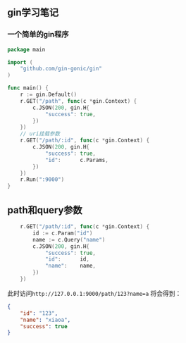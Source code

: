 ## gin学习笔记

### 一个简单的gin程序

```go
package main

import (
	"github.com/gin-gonic/gin"
)

func main() {
	r := gin.Default()
	r.GET("/path", func(c *gin.Context) {
		c.JSON(200, gin.H{
			"success": true,
		})
	})
	// uri挂载参数
	r.GET("/path/:id", func(c *gin.Context) {
		c.JSON(200, gin.H{
			"success": true,
			"id":      c.Params,
		})
	})
	r.Run(":9000")
}
```



## path和query参数

```go
	r.GET("/path/:id", func(c *gin.Context) {
		id := c.Param("id")
		name := c.Query("name")
		c.JSON(200, gin.H{
			"success": true,
			"id":      id,
			"name":    name,
		})
	})
```

此时访问`http://127.0.0.1:9000/path/123?name=a` 将会得到：

```json
{
    "id": "123",
    "name": "xiaoa",
    "success": true
}
```

